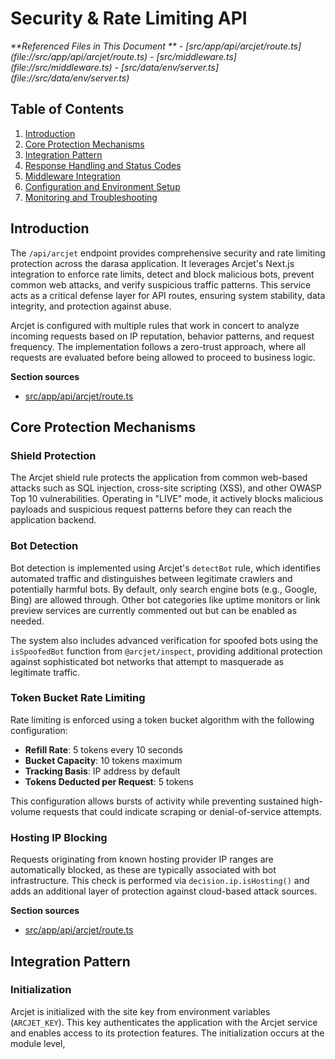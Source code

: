 
# Security & Rate Limiting API

<cite>
**Referenced Files in This Document **   
- [src/app/api/arcjet/route.ts](file://src/app/api/arcjet/route.ts)
- [src/middleware.ts](file://src/middleware.ts)
- [src/data/env/server.ts](file://src/data/env/server.ts)
</cite>

## Table of Contents
1. [Introduction](#introduction)
2. [Core Protection Mechanisms](#core-protection-mechanisms)
3. [Integration Pattern](#integration-pattern)
4. [Response Handling and Status Codes](#response-handling-and-status-codes)
5. [Middleware Integration](#middleware-integration)
6. [Configuration and Environment Setup](#configuration-and-environment-setup)
7. [Monitoring and Troubleshooting](#monitoring-and-troubleshooting)

## Introduction
The `/api/arcjet` endpoint provides comprehensive security and rate limiting protection across the darasa application. It leverages Arcjet's Next.js integration to enforce rate limits, detect and block malicious bots, prevent common web attacks, and verify suspicious traffic patterns. This service acts as a critical defense layer for API routes, ensuring system stability, data integrity, and protection against abuse.

Arcjet is configured with multiple rules that work in concert to analyze incoming requests based on IP reputation, behavior patterns, and request frequency. The implementation follows a zero-trust approach, where all requests are evaluated before being allowed to proceed to business logic.

**Section sources**
- [src/app/api/arcjet/route.ts](file://src/app/api/arcjet/route.ts#L1-L81)

## Core Protection Mechanisms

### Shield Protection
The Arcjet shield rule protects the application from common web-based attacks such as SQL injection, cross-site scripting (XSS), and other OWASP Top 10 vulnerabilities. Operating in "LIVE" mode, it actively blocks malicious payloads and suspicious request patterns before they can reach the application backend.

### Bot Detection
Bot detection is implemented using Arcjet's `detectBot` rule, which identifies automated traffic and distinguishes between legitimate crawlers and potentially harmful bots. By default, only search engine bots (e.g., Google, Bing) are allowed through. Other bot categories like uptime monitors or link preview services are currently commented out but can be enabled as needed.

The system also includes advanced verification for spoofed bots using the `isSpoofedBot` function from `@arcjet/inspect`, providing additional protection against sophisticated bot networks that attempt to masquerade as legitimate traffic.

### Token Bucket Rate Limiting
Rate limiting is enforced using a token bucket algorithm with the following configuration:
- **Refill Rate**: 5 tokens every 10 seconds
- **Bucket Capacity**: 10 tokens maximum
- **Tracking Basis**: IP address by default
- **Tokens Deducted per Request**: 5 tokens

This configuration allows bursts of activity while preventing sustained high-volume requests that could indicate scraping or denial-of-service attempts.

### Hosting IP Blocking
Requests originating from known hosting provider IP ranges are automatically blocked, as these are typically associated with bot infrastructure. This check is performed via `decision.ip.isHosting()` and adds an additional layer of protection against cloud-based attack sources.

**Section sources**
- [src/app/api/arcjet/route.ts](file://src/app/api/arcjet/route.ts#L5-L34)

## Integration Pattern

### Initialization
Arcjet is initialized with the site key from environment variables (`ARCJET_KEY`). This key authenticates the application with the Arcjet service and enables access to its protection features. The initialization occurs at the module level,